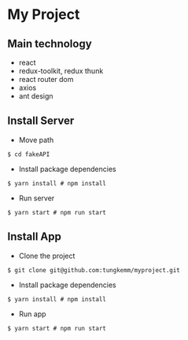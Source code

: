 # My Project

## Main technology

- react
- redux-toolkit, redux thunk
- react router dom
- axios
- ant design

## Install Server

- Move path

```shell
$ cd fakeAPI
```

- Install package dependencies

```shell
$ yarn install # npm install
```

- Run server

```shell
$ yarn start # npm run start
```

## Install App

- Clone the project

```shell
$ git clone git@github.com:tungkemm/myproject.git
```

- Install package dependencies

```shell
$ yarn install # npm install
```

- Run app

```shell
$ yarn start # npm run start
```
